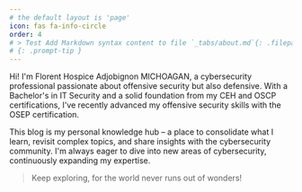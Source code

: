 ```yaml
---
# the default layout is 'page'
icon: fas fa-info-circle
order: 4
# > Test Add Markdown syntax content to file `_tabs/about.md`{: .filepath } and it will show up on this page.
# {: .prompt-tip }
---
```

Hi! I'm Florent Hospice Adjobignon MICHOAGAN, a cybersecurity professional passionate about offensive security but also defensive. With a Bachelor's in IT Security and a solid foundation from my CEH and OSCP certifications, I've recently advanced my offensive security skills with the OSEP certification.

This blog is my personal knowledge hub – a place to consolidate what I learn, revisit complex topics, and share insights with the cybersecurity community. I'm always eager to dive into new areas of cybersecurity, continuously expanding my expertise.

> Keep exploring, for the world never runs out of wonders!
